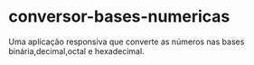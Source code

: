 # conversor-bases-numericas
Uma aplicação responsiva que converte as números nas bases binária,decimal,octal e hexadecimal.
